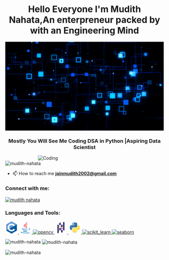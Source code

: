 <h1 align="center">Hello Everyone  I'm  Mudith Nahata,An enterpreneur packed by with an Engineering Mind </h1>
 <img align="center" alt="Coding" width="1000" src="https://raw.githubusercontent.com/Laharika28/Laharika28/main/cover.gif">
 <h3 align="center">Mostly You Will See Me Coding DSA in  Python |Aspiring Data Scientist</h3>
<img align="right" alt="Coding" width="400" src="https://user-images.githubusercontent.com/55389276/140866485-8fb1c876-9a8f-4d6a-98dc-08c4981eaf70.gif">

<p align="left"> <img src="https://komarev.com/ghpvc/?username=mudith-nahata&label=Profile%20views&color=0e75b6&style=flat" alt="mudith-nahata" /> </p>

- 📫 How to reach me **jainmudith2002@gmail.com**

<h3 align="left">Connect with me:</h3>
<p align="left">
<a href="https://linkedin.com/in/mudith nahata" target="blank"><img align="center" src="https://raw.githubusercontent.com/rahuldkjain/github-profile-readme-generator/master/src/images/icons/Social/linked-in-alt.svg" alt="mudith nahata" height="30" width="40" /></a>
</p>

<h3 align="left">Languages and Tools:</h3>
<p align="left"> <a href="https://www.cprogramming.com/" target="_blank" rel="noreferrer"> <img src="https://raw.githubusercontent.com/devicons/devicon/master/icons/c/c-original.svg" alt="c" width="40" height="40"/> </a> <a href="https://www.java.com" target="_blank" rel="noreferrer"> <img src="https://raw.githubusercontent.com/devicons/devicon/master/icons/java/java-original.svg" alt="java" width="40" height="40"/> </a> <a href="https://opencv.org/" target="_blank" rel="noreferrer"> <img src="https://www.vectorlogo.zone/logos/opencv/opencv-icon.svg" alt="opencv" width="40" height="40"/> </a> <a href="https://pandas.pydata.org/" target="_blank" rel="noreferrer"> <img src="https://raw.githubusercontent.com/devicons/devicon/2ae2a900d2f041da66e950e4d48052658d850630/icons/pandas/pandas-original.svg" alt="pandas" width="40" height="40"/> </a> <a href="https://www.python.org" target="_blank" rel="noreferrer"> <img src="https://raw.githubusercontent.com/devicons/devicon/master/icons/python/python-original.svg" alt="python" width="40" height="40"/> </a> <a href="https://scikit-learn.org/" target="_blank" rel="noreferrer"> <img src="https://upload.wikimedia.org/wikipedia/commons/0/05/Scikit_learn_logo_small.svg" alt="scikit_learn" width="40" height="40"/> </a> <a href="https://seaborn.pydata.org/" target="_blank" rel="noreferrer"> <img src="https://seaborn.pydata.org/_images/logo-mark-lightbg.svg" alt="seaborn" width="40" height="40"/> </a> </p>

<p><img align="left" src="https://github-readme-stats.vercel.app/api/top-langs?username=mudith-nahata&show_icons=true&locale=en&layout=compact" alt="mudith-nahata" /></p>

<p>&nbsp;<img align="center" src="https://github-readme-stats.vercel.app/api?username=mudith-nahata&show_icons=true&locale=en" alt="mudith-nahata" /></p>

<p><img align="center" src="https://github-readme-streak-stats.herokuapp.com/?user=mudith-nahata&" alt="mudith-nahata" /></p>
